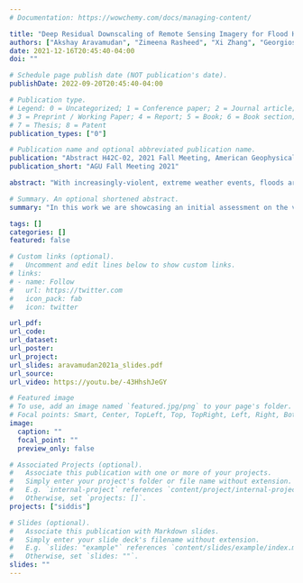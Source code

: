 ```yaml
---
# Documentation: https://wowchemy.com/docs/managing-content/

title: "Deep Residual Downscaling of Remote Sensing Imagery for Flood Hazard Assessment"
authors: ["Akshay Aravamudan", "Zimeena Rasheed", "Xi Zhang", "Georgios C. Anagnostopoulos", "Witold F. Krajewski", "Efthymios I. Nikolopoulos"]
date: 2021-12-16T20:45:40-04:00
doi: ""

# Schedule page publish date (NOT publication's date).
publishDate: 2022-09-20T20:45:40-04:00

# Publication type.
# Legend: 0 = Uncategorized; 1 = Conference paper; 2 = Journal article;
# 3 = Preprint / Working Paper; 4 = Report; 5 = Book; 6 = Book section;
# 7 = Thesis; 8 = Patent
publication_types: ["0"]

# Publication name and optional abbreviated publication name.
publication: "Abstract H42C-02, 2021 Fall Meeting, American Geophysical Union"
publication_short: "AGU Fall Meeting 2021"

abstract: "With increasingly-violent, extreme weather events, floods are an especially daunting threat. Our proactive attempts at managing flood hazards are constantly evolving and, as of late, reinforced by advances in machine learning and remote sensing techniques. Flood Inundation Maps (FIMs) provide valuable information for developing effective, pre-flood mitigation strategies for large regions of interest, provided they are of sufficiently high spatial resolution. To this end, leveraging existing remote sensing products only yields low-resolution FIMs. Alternatively, numerically obtaining FIMs of sufficiently high spatial resolution via physics-based modeling remains a computationally-intensive process. This pilot work explores the viability of downscaling (upsampling) low-resolution FIMs to an appropriate spatial resolution via a deep super-resolution technique. Specifically, we utilize a multi-layer Residual Deep Network (RDN) to gradually downscale (300m to 30m resolution) FIMs derived for the state of Iowa, as a proof of concept. To enhance the accuracy of the resulting FIMs, we incorporate relevant Digital Elevation Maps (DEMs) data at a resolution of 30m. In this manner, our approach considers topographical features such as the horizontal and vertical reach to the nearest drainage, which are easily extracted from DEMs. We further investigate the degree to which such topographic features enhance such super-resolution tasks. Finally, our approach offers two main advantages. First, once our RDN is trained, generating high-resolution FIMs via downscaling can be orders of magnitude faster than physics-based modeling approaches. Secondly, judging from our preliminary results, opportunities arise to utilize widely-available remote sensing products to produce high-resolution FIMs, potentially rendering our approach applicable on a global scale."

# Summary. An optional shortened abstract.
summary: "In this work we are showcasing an initial assessment on the viability of downscaling (upsampling) low-resolution flood inundation maps to finer spatial resolution via a multi-layer Residual Deep Network that leverages relevant topographic data."

tags: []
categories: []
featured: false

# Custom links (optional).
#   Uncomment and edit lines below to show custom links.
# links:
# - name: Follow
#   url: https://twitter.com
#   icon_pack: fab
#   icon: twitter

url_pdf:
url_code:
url_dataset:
url_poster:
url_project:
url_slides: aravamudan2021a_slides.pdf
url_source:
url_video: https://youtu.be/-43HhshJeGY

# Featured image
# To use, add an image named `featured.jpg/png` to your page's folder. 
# Focal points: Smart, Center, TopLeft, Top, TopRight, Left, Right, BottomLeft, Bottom, BottomRight.
image:
  caption: ""
  focal_point: ""
  preview_only: false

# Associated Projects (optional).
#   Associate this publication with one or more of your projects.
#   Simply enter your project's folder or file name without extension.
#   E.g. `internal-project` references `content/project/internal-project/index.md`.
#   Otherwise, set `projects: []`.
projects: ["siddis"]

# Slides (optional).
#   Associate this publication with Markdown slides.
#   Simply enter your slide deck's filename without extension.
#   E.g. `slides: "example"` references `content/slides/example/index.md`.
#   Otherwise, set `slides: ""`.
slides: ""
---
```

